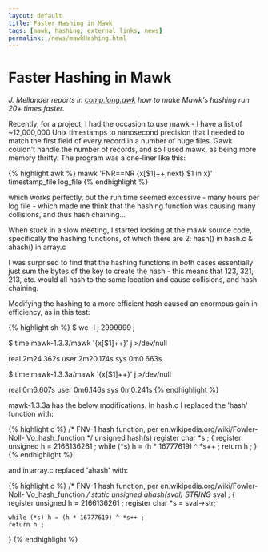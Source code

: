 ```yaml
---
layout: default
title: Faster Hashing in Mawk
tags: [mawk, hashing, external_links, news]
permalink: /news/mawkHashing.html
---
```


Faster Hashing in Mawk
======================

_J. Mellander reports in [comp.lang.awk][1] how to make Mawk's hashing
run 20+ times faster._

Recently, for a project, I had the occasion to use mawk - I have a list
of ~12,000,000 Unix timestamps to nanosecond precision that I needed
to match the first field of every record in a number of huge files.
Gawk couldn't handle the number of records, and so I used mawk, as being
more memory thrifty.  The program was a one-liner like this:

{% highlight awk %}
mawk 'FNR==NR {x[$1]++;next} $1 in x}' timestamp_file log_file
{% endhighlight %}

which works perfectly, but the run time seemed excessive - many hours
per log file - which made me think that the hashing function was causing
many collisions, and thus hash chaining...

When stuck in a slow meeting, I started looking at the mawk source
code, specifically the hashing functions, of which there are 2: hash()
in hash.c & ahash() in array.c

I was surprised to find that the hashing functions in both cases
essentially just sum the bytes of the key to create the hash - this
means that 123, 321, 213, etc. would all hash to the same location and
cause collisions, and hash chaining.

Modifying the hashing to a more efficient hash caused an enormous gain
in efficiency, as in this test:

{% highlight sh %}
$ wc -l j
2999999 j

$ time mawk-1.3.3/mawk '{x[$1]++}' j >/dev/null

real    2m24.362s
user    2m20.174s
sys     0m0.663s

$ time mawk-1.3.3a/mawk '{x[$1]++}' j >/dev/null

real    0m6.607s
user    0m6.146s
sys     0m0.241s
{% endhighlight %}

mawk-1.3.3a has the below modifications. In hash.c I replaced the 'hash'
function with:

{% highlight c %}
/*
FNV-1 hash function, per en.wikipedia.org/wiki/Fowler-Noll-
Vo_hash_function
*/
unsigned hash(s)
register char *s ;
{
	register unsigned h = 2166136261 ;
	while (*s) h = (h * 16777619) ^ *s++ ;
	return h ;
}
{% endhighlight %}

and in array.c replaced 'ahash' with:

{% highlight c %}
/*
FNV-1 hash function, per en.wikipedia.org/wiki/Fowler-Noll-
Vo_hash_function
*/
static unsigned ahash(sval)
STRING* sval ;
{
	register unsigned h = 2166136261 ;
	register char *s = sval->str;

	while (*s) h = (h * 16777619) ^ *s++ ;
	return h ; 
}
{% endhighlight %}

[1]: http://groups.google.com/group/comp.lang.awk/browse_thread/thread/0b9e369234f79bbe#
